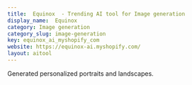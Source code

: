 ```yaml
---
title:  Equinox  - Trending AI tool for Image generation
display_name:  Equinox 
category: Image generation
category_slug: image-generation
key: equinox_ai_myshopify_com
website: https://equinox-ai.myshopify.com/
layout: aitool
---
```


Generated personalized portraits and landscapes.
